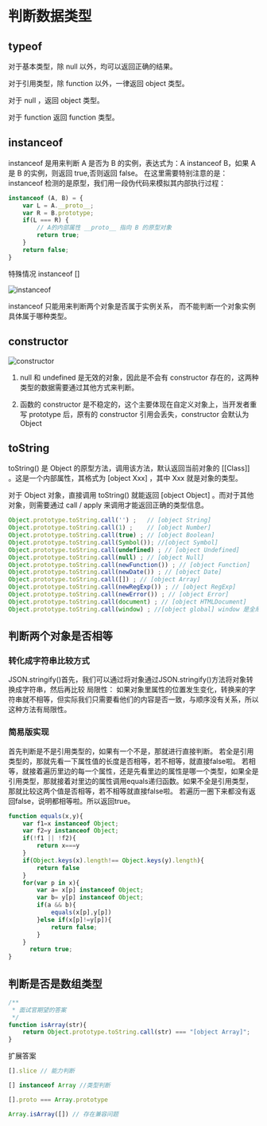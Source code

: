 # 判断数据类型

## typeof

对于基本类型，除 null 以外，均可以返回正确的结果。

对于引用类型，除 function 以外，一律返回 object 类型。

对于 null ，返回 object 类型。

对于 function 返回  function 类型。

## instanceof

instanceof 是用来判断 A 是否为 B 的实例，表达式为：A instanceof B，如果 A 是 B 的实例，则返回 true,否则返回 false。 在这里需要特别注意的是：instanceof 检测的是原型，我们用一段伪代码来模拟其内部执行过程：


```js
instanceof (A, B) = {
    var L = A.__proto__;
    var R = B.prototype;
    if(L === R) {
        // A的内部属性 __proto__ 指向 B 的原型对象
        return true;
    }
    return false;
}
```

特殊情况 instanceof []

![instanceof](https://images2015.cnblogs.com/blog/849589/201601/849589-20160112232510850-2003340583.png)

instanceof 只能用来判断两个对象是否属于实例关系， 而不能判断一个对象实例具体属于哪种类型。


## constructor

![constructor](https://images2015.cnblogs.com/blog/849589/201705/849589-20170508131800457-2091987664.png)

1. null 和 undefined 是无效的对象，因此是不会有 constructor 存在的，这两种类型的数据需要通过其他方式来判断。
  
2. 函数的 constructor 是不稳定的，这个主要体现在自定义对象上，当开发者重写 prototype 后，原有的 constructor 引用会丢失，constructor 会默认为 Object


## toString

toString() 是 Object 的原型方法，调用该方法，默认返回当前对象的 [[Class]] 。这是一个内部属性，其格式为 [object Xxx] ，其中 Xxx 就是对象的类型。

对于 Object 对象，直接调用 toString()  就能返回 [object Object] 。而对于其他对象，则需要通过 call / apply 来调用才能返回正确的类型信息。

```js
Object.prototype.toString.call('') ;   // [object String]
Object.prototype.toString.call(1) ;    // [object Number]
Object.prototype.toString.call(true) ; // [object Boolean]
Object.prototype.toString.call(Symbol()); //[object Symbol]
Object.prototype.toString.call(undefined) ; // [object Undefined]
Object.prototype.toString.call(null) ; // [object Null]
Object.prototype.toString.call(newFunction()) ; // [object Function]
Object.prototype.toString.call(newDate()) ; // [object Date]
Object.prototype.toString.call([]) ; // [object Array]
Object.prototype.toString.call(newRegExp()) ; // [object RegExp]
Object.prototype.toString.call(newError()) ; // [object Error]
Object.prototype.toString.call(document) ; // [object HTMLDocument]
Object.prototype.toString.call(window) ; //[object global] window 是全局对象 global 的引用
```

## 判断两个对象是否相等

### 转化成字符串比较方式
JSON.stringify()首先，我们可以通过将对象通过JSON.stringify()方法将对象转换成字符串，然后再比较
局限性：
如果对象里属性的位置发生变化，转换来的字符串就不相等，但实际我们只需要看他们的内容是否一致，与顺序没有关系，所以这种方法有局限性。

### 简易版实现

首先判断是不是引用类型的，如果有一个不是，那就进行直接判断。
若全是引用类型的，那就先看一下属性值的长度是否相等，若不相等，就直接false啦。
若相等，就接着遍历里边的每一个属性，还是先看里边的属性是哪一个类型，如果全是引用类型，那就接着对里边的属性调用equals递归函数。如果不全是引用类型，那就比较这两个值是否相等，若不相等就直接false啦。
若遍历一圈下来都没有返回false，说明都相等啦。所以返回true。

```js
function equals(x,y){
    var f1=x instanceof Object;
    var f2=y instanceof Object;
    if(!f1 || !f2){
        return x===y
    }
    if(Object.keys(x).length!== Object.keys(y).length){
        return false
    }
    for(var p in x){
        var a= x[p] instanceof Object; 
        var b= y[p] instanceof Object; 
        if(a && b){
            equals(x[p],y[p])
        }else if(x[p]!=y[p]){
            return false;
        }
    }
      return true;
}
```

## 判断是否是数组类型

```js
/**
 * 面试官期望的答案
 */
function isArray(str){
    return Object.prototype.toString.call(str) === "[object Array]";
}
```

扩展答案

```js
[].slice // 能力判断

[] instanceof Array //类型判断

[].proto === Array.prototype

Array.isArray([]) // 存在兼容问题
```
